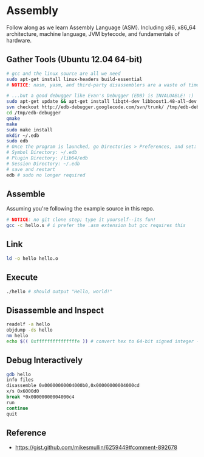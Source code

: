 # Assembly

Follow along as we learn Assembly Language (ASM). Including x86, x86_64 architecture,
machine language, JVM bytecode, and fundamentals of hardware.


## Gather Tools (Ubuntu 12.04 64-bit)

```bash
# gcc and the linux source are all we need
sudo apt-get install linux-headers build-essential
# NOTICE: nasm, yasm, and third-party disassemblers are a waste of time

# ...but a good debugger like Evan's Debugger (EDB) is INVALUABLE! :)
sudo apt-get update && apt-get install libqt4-dev libboost1.48-all-dev subversion
svn checkout http://edb-debugger.googlecode.com/svn/trunk/ /tmp/edb-debugger
cd /tmp/edb-debugger
qmake
make
sudo make install
mkdir ~/.edb
sudo edb
# Once the program is launched, go Directories > Preferences, and set:
# Symbol Directory: ~/.edb
# Plugin Directory: /lib64/edb
# Session Directory: ~/.edb
# save and restart
edb # sudo no longer required
```

## Assemble
Assuming you're following the example source in this repo.
```bash
# NOTICE: no git clone step; type it yourself--its fun!
gcc -c hello.s # i prefer the .asm extension but gcc requires this
```

## Link
```bash
ld -o hello hello.o
```

## Execute
```bash
./hello # should output "Hello, world!"
```

## Disassemble and Inspect
```bash
readelf -a hello
objdump -ds hello
nm hello
echo $(( 0xfffffffffffffffe )) # convert hex to 64-bit signed integer -2
```

## Debug Interactively
```bash
gdb hello
info files
disassemble 0x00000000004000b0,0x00000000004000cd
x/s 0x6000d0
break *0x00000000004000c4
run
continue
quit
```

## Reference
* https://gist.github.com/mikesmullin/6259449#comment-892678

